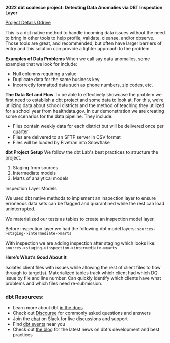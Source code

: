 **2022 dbt coalesce project: Detecting Data Anomalies via DBT Inspection Layer**

[Project Details Gdrive](https://drive.google.com/drive/folders/1jiaXGYHKTrZtNyt-YfKaFh8G3AlPcilv?usp=sharing)

This is a dbt native method to handle incoming data issues without the need to bring in other tools to help profile, validate, cleanse, and/or observe. Those tools are great, and recommended, but often have larger barriers of entry and this solution can provide a lighter approach to the problem.

**Examples of Data Problems**
When we call say data anomalies, some examples that we look for include:
* Null columns requiring a value
* Duplicate data for the same business key
* Incorrectly formatted data such as phone numbers, zip codes, etc.

**The Data Set and Flow**
To be able to effectively showcase the problem we first need to establish a dbt project and some data to look at. For this, we’re utilizing data about school districts and the method of teaching they utilized for a school year from healthdata.gov. In our demonstration we are creating some scenarios for the data pipeline. They include:
* Files contain weekly data for each district but will be delivered once per quarter
* Files are delivered to an SFTP server in CSV format
* Files will be loaded by Fivetran into Snowflake

**dbt Project Setup**
We follow the dbt Lab's best practices to structure the project.
1. Staging from sources
2. Intermediate models
3. Marts of analytical models

Inspection Layer Models

We used dbt native methods to implement an inspection layer to ensure erroneous data sets can be flagged and quarantined while the rest can load uninterrupted.

We materialized our tests as tables to create an inspection model layer. 

Before inspection layer we had the following dbt model layers:
`sources->staging->intermediate->marts`

With inspection we are adding inspection after staging which looks like:
`sources->staging->inspection->intermediate->marts`

**Here’s What’s Good About It**

Isolates client files with issues while allowing the rest of client files to flow through to target(s).
Materialized tables track which client had which DQ issue by file and line number.
Can quickly identify which clients have what problems and which files need re-submission.




### dbt Resources:
- Learn more about dbt [in the docs](https://docs.getdbt.com/docs/introduction)
- Check out [Discourse](https://discourse.getdbt.com/) for commonly asked questions and answers
- Join the [chat](https://community.getdbt.com/) on Slack for live discussions and support
- Find [dbt events](https://events.getdbt.com) near you
- Check out [the blog](https://blog.getdbt.com/) for the latest news on dbt's development and best practices
